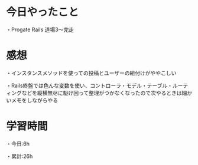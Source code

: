 # 今日やったこと
・Progate Rails 道場3～完走
# 感想
・インスタンスメソッドを使っての投稿とユーザーの紐付けがややこしい

・Rails終盤では色んな変数を使い、コントローラ・モデル・テーブル・ルーティングなどを縦横無尽に駆け回って整理がつかなくなったので次やるときは細かいメモをしながらやる

# 学習時間
・今日:6h

・累計:26h
